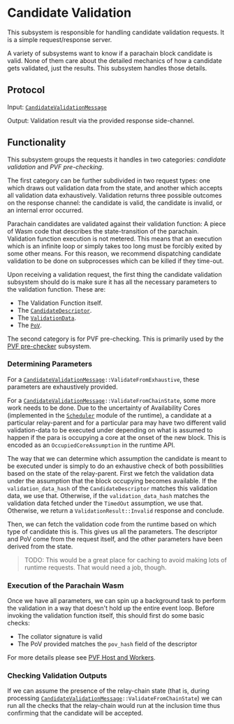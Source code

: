 # Candidate Validation

This subsystem is responsible for handling candidate validation requests. It is a simple request/response server.

A variety of subsystems want to know if a parachain block candidate is valid. None of them care about the detailed
mechanics of how a candidate gets validated, just the results. This subsystem handles those details.

## Protocol

Input: [`CandidateValidationMessage`](../../types/overseer-protocol.md#validation-request-type)

Output: Validation result via the provided response side-channel.

## Functionality

This subsystem groups the requests it handles in two categories:  *candidate validation* and *PVF pre-checking*.

The first category can be further subdivided in two request types: one which draws out validation data from the state,
and another which accepts all validation data exhaustively. Validation returns three possible outcomes on the response
channel: the candidate is valid, the candidate is invalid, or an internal error occurred.

Parachain candidates are validated against their validation function: A piece of Wasm code that describes the
state-transition of the parachain. Validation function execution is not metered. This means that an execution which is
an infinite loop or simply takes too long must be forcibly exited by some other means. For this reason, we recommend
dispatching candidate validation to be done on subprocesses which can be killed if they time-out.

Upon receiving a validation request, the first thing the candidate validation subsystem should do is make sure it has
all the necessary parameters to the validation function. These are:
  * The Validation Function itself.
  * The [`CandidateDescriptor`](../../types/candidate.md#candidatedescriptor).
  * The [`ValidationData`](../../types/candidate.md#validationdata).
  * The [`PoV`](../../types/availability.md#proofofvalidity).

The second category is for PVF pre-checking. This is primarily used by the [PVF pre-checker](pvf-prechecker.md)
subsystem.

### Determining Parameters

For a [`CandidateValidationMessage`][CVM]`::ValidateFromExhaustive`, these parameters are exhaustively provided.

For a [`CandidateValidationMessage`][CVM]`::ValidateFromChainState`, some more work needs to be done. Due to the
uncertainty of Availability Cores (implemented in the [`Scheduler`](../../runtime/scheduler.md) module of the runtime),
a candidate at a particular relay-parent and for a particular para may have two different valid validation-data to be
executed under depending on what is assumed to happen if the para is occupying a core at the onset of the new block.
This is encoded as an `OccupiedCoreAssumption` in the runtime API.

The way that we can determine which assumption the candidate is meant to be executed under is simply to do an exhaustive
check of both possibilities based on the state of the relay-parent. First we fetch the validation data under the
assumption that the block occupying becomes available. If the `validation_data_hash` of the `CandidateDescriptor`
matches this validation data, we use that. Otherwise, if the `validation_data_hash` matches the validation data fetched
under the `TimedOut` assumption, we use that. Otherwise, we return a `ValidationResult::Invalid` response and conclude.

Then, we can fetch the validation code from the runtime based on which type of candidate this is. This gives us all the
parameters. The descriptor and PoV come from the request itself, and the other parameters have been derived from the
state.

> TODO: This would be a great place for caching to avoid making lots of runtime requests. That would need a job, though.

### Execution of the Parachain Wasm

Once we have all parameters, we can spin up a background task to perform the validation in a way that doesn't hold up
the entire event loop. Before invoking the validation function itself, this should first do some basic checks:
  * The collator signature is valid
  * The PoV provided matches the `pov_hash` field of the descriptor

For more details please see [PVF Host and Workers](pvf-host-and-workers.md).

### Checking Validation Outputs

If we can assume the presence of the relay-chain state (that is, during processing
[`CandidateValidationMessage`][CVM]`::ValidateFromChainState`) we can run all the checks that the relay-chain would run
at the inclusion time thus confirming that the candidate will be accepted.

[CVM]: ../../types/overseer-protocol.md#validationrequesttype
